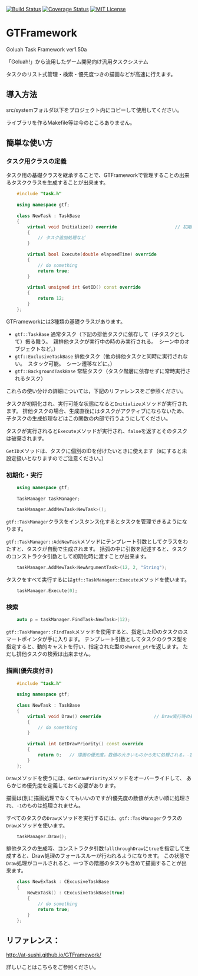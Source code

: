 [![Build Status](https://app.travis-ci.com/At-sushi/GTFramework.svg?branch=master)](https://app.travis-ci.com/At-sushi/GTFramework)
[![Coverage Status](https://coveralls.io/repos/github/At-sushi/GTFramework/badge.svg?branch=master)](https://coveralls.io/github/At-sushi/GTFramework?branch=master)
[![MIT License](http://img.shields.io/badge/license-MIT-blue.svg?style=flat)](./LICENSE)
# GTFramework
Goluah Task Framework ver1.50a

「Goluah!」から流用したゲーム開発向け汎用タスクシステム

タスクのリスト式管理・検索・優先度つきの描画などが高速に行えます。

## 導入方法
src/systemフォルダ以下をプロジェクト内にコピーして使用してください。

ライブラリを作るMakefile等は今のところありません。

## 簡単な使い方
### タスク用クラスの定義
タスク用の基礎クラスを継承することで、GTFrameworkで管理することの出来るタスククラスを生成することが出来ます。

```cpp
    #include "task.h"
    
    using namespace gtf;
    
    class NewTask : TaskBase
    {
        virtual void Initialize() override						// 初期化時の処理
        {
            // タスク追加処理など
        }
        
        virtual bool Execute(double elapsedTime) override					// 実行時の処理
        {
            // do something
            return true;
        }
        
        virtual unsigned int GetID() const override
        {
            return 12;
        }
    };
```

GTFrameworkには3種類の基礎クラスがあります。

* `gtf::TaskBase` 通常タスク（下記の排他タスクに依存して（子タスクとして）振る舞う。　親排他タスクが実行中の時のみ実行される。　シーン中のオブジェクトなど。）
* `gtf::ExclusiveTaskBase` 排他タスク（他の排他タスクと同時に実行されない。　スタック可能。　シーン遷移などに。）
* `gtf::BackgroundTaskBase` 常駐タスク（タスク階層に依存せずに常時実行されるタスク）

これらの使い分けの詳細については，下記のリファレンスをご参照ください。

タスクが初期化され、実行可能な状態になると`Initialize`メソッドが実行されます。
排他タスクの場合、生成直後にはタスクがアクティブにならないため、子タスクの生成処理などはこの関数の内部で行うようにしてください。

タスクが実行されると`Execute`メソッドが実行され、`false`を返すとそのタスクは破棄されます。

`GetID`メソッドは、タスクに個別のIDを付けたいときに使えます（`0`にすると未設定扱いとなりますのでご注意ください。）

### 初期化・実行

```cpp
    using namespace gtf;
    
    TaskManager taskManager;
    
    taskManager.AddNewTask<NewTask>();
```

`gtf::TaskManager`クラスをインスタンス化するとタスクを管理できるようになります。

`gtf::TaskManager::AddNewTask`メソッドにテンプレート引数としてクラスをわたすと、タスクが自動で生成されます。
括弧の中に引数を記述すると、タスクのコンストラクタ引数として初期化時に渡すことが出来ます。
    
```cpp
    taskManager.AddNewTask<NewArgumentTask>(12, 2, "String");
```

タスクをすべて実行するには`gtf::TaskManager::Execute`メソッドを使います。

```cpp
    taskManager.Execute(0);
```

### 検索

```cpp
    auto p = taskManager.FindTask<NewTask>(12);
```

`gtf::TaskManager::FindTask`メソッドを使用すると、指定したIDのタスクのスマートポインタが手に入ります。
テンプレート引数としてタスクのクラス型を指定すると、動的キャストを行い、指定された型の`shared_ptr`を返します。
ただし排他タスクの検索は出来ません。

### 描画(優先度付き)

```cpp
    #include "task.h"
    
    using namespace gtf;
    
    class NewTask : TaskBase
    {
        virtual void Draw() override					// Draw実行時の処理
        {
            // do something
        }
        
        virtual int GetDrawPriority() const override
        {
            return 0;	// 描画の優先度。数値の大きいものから先に処理される。-1で無効。
        }
    };
```

`Draw`メソッドを使うには、`GetDrawPriority`メソッドをオーバーライドして、
あらかじめ優先度を定義しておく必要があります。

描画は(別に描画処理でなくてもいいのですが)優先度の数値が大きい順に処理され、`-1`のものは処理されません。

すべてのタスクの`Draw`メソッドを実行するには、`gtf::TaskManager`クラスの`Draw`メソッドを使います。

```cpp
    taskManager.Draw();
```

排他タスクの生成時、コンストラクタ引数`fallthroughDraw`に`true`を指定して生成すると、Draw処理のフォールスルーが行われるようになります。
この状態で`Draw`処理がコールされると、一つ下の階層のタスクも含めて描画することが出来ます。
```cpp
    class NewExTask : CExcusiveTaskBase
    {
        NewExTask() : CExcusiveTaskBase(true)
        {
            // do something
            return true;
        }
    };
```


## リファレンス：
http://at-sushi.github.io/GTFramework/

詳しいことはこちらをご参照ください。
